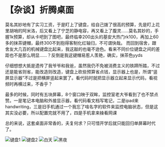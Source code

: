 # 【杂谈】折腾桌面



莫名其妙地有了实习工资，于是盯上了键盘，给自己拨了很高的预算，先是盯上花里胡哨的阿米洛，后又看上了宁芝的静电容，再又看上了腹灵……莫名其妙的，手握1k预算，却从卡吧到了图吧，最终临幸200出头的基安大热门rk100，再加上60多的抹茶键帽，最终300不到抱得客制化红轴归，不可谓快哉。
而回到宿舍，跟舍友大几百的机械键盘比起来，我这敲的也毫不逊色。看来不同价位键盘之间的差距也不是那么明显……？反倒是我这键帽易惹人羡艳，确实，抹茶色yyds
  
仔细想想大抵是遗传了我爷爷和我爸，虽然我仍不免被消费主义的铁蹄所踏，不过还是能省则省，能改造则改造，键盘上砍些预算省点钱，显示器上也是，所谓“竖屏显示器”不过是把横屏竖起来罢了。看代码时就把显示器立起来显示代码，看视频时再横过来，不香乎？
  

最多的时候，同时有五块屏幕，8个窗口映于双眸，监控室老大爷看到了也不禁点赞。一是笔记本电脑和外接显示器，看代码看文档写笔记，二是ipad来handwriting，三是旧手机通过一个我忘了啥名字的软件来监控电脑状态，但是这其实没必要，所以配置完就不用了，四是手机拿来~~挂~~看网课

总的来说，这套桌面非常香的，夫复何求？只可惜开学后就只能回归单屏幕时代了。


![键盘1](https://i.loli.net/2021/09/17/hAsrpN1qW8Lo42K.jpg)
![键盘2](https://i.loli.net/2021/09/17/ae5LmPTcEp9nIYK.jpg)
![白天](https://i.loli.net/2021/09/17/2dXbumUAEBzMQq7.jpg)
![黑夜](https://i.loli.net/2021/09/17/9BhMQUJtSwi1LsP.jpg)
